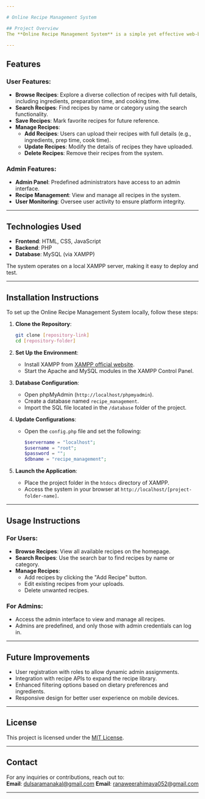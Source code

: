 ```yaml
---

# Online Recipe Management System  

## Project Overview  
The **Online Recipe Management System** is a simple yet effective web-based platform designed to streamline how users manage and explore recipes. Developed as part of a university project, this system offers an intuitive interface for users to upload, update, and manage recipes while providing an administrative layer for predefined administrators.  

---
```


## Features  

### User Features:  
- **Browse Recipes**: Explore a diverse collection of recipes with full details, including ingredients, preparation time, and cooking time.  
- **Search Recipes**: Find recipes by name or category using the search functionality.  
- **Save Recipes**: Mark favorite recipes for future reference.  
- **Manage Recipes**:  
  - **Add Recipes**: Users can upload their recipes with full details (e.g., ingredients, prep time, cook time).  
  - **Update Recipes**: Modify the details of recipes they have uploaded.  
  - **Delete Recipes**: Remove their recipes from the system.  

### Admin Features:  
- **Admin Panel**: Predefined administrators have access to an admin interface.  
- **Recipe Management**: View and manage all recipes in the system.  
- **User Monitoring**: Oversee user activity to ensure platform integrity.  

---

## Technologies Used  
- **Frontend**: HTML, CSS, JavaScript  
- **Backend**: PHP  
- **Database**: MySQL (via XAMPP)  

The system operates on a local XAMPP server, making it easy to deploy and test.  

---

## Installation Instructions  
To set up the Online Recipe Management System locally, follow these steps:  

1. **Clone the Repository**:  
   ```bash  
   git clone [repository-link]  
   cd [repository-folder]  
   ```  

2. **Set Up the Environment**:  
   - Install XAMPP from [XAMPP official website](https://www.apachefriends.org/).  
   - Start the Apache and MySQL modules in the XAMPP Control Panel.  

3. **Database Configuration**:  
   - Open phpMyAdmin (`http://localhost/phpmyadmin`).  
   - Create a database named `recipe_management`.  
   - Import the SQL file located in the `/database` folder of the project.  

4. **Update Configurations**:  
   - Open the `config.php` file and set the following:  
     ```php  
     $servername = "localhost";  
     $username = "root";  
     $password = "";  
     $dbname = "recipe_management";  
     ```  

5. **Launch the Application**:  
   - Place the project folder in the `htdocs` directory of XAMPP.  
   - Access the system in your browser at `http://localhost/[project-folder-name]`.  

---

## Usage Instructions  

### For Users:  
- **Browse Recipes**: View all available recipes on the homepage.  
- **Search Recipes**: Use the search bar to find recipes by name or category.  
- **Manage Recipes**:  
  - Add recipes by clicking the "Add Recipe" button.  
  - Edit existing recipes from your uploads.  
  - Delete unwanted recipes.  

### For Admins:  
- Access the admin interface to view and manage all recipes.  
- Admins are predefined, and only those with admin credentials can log in.  

---

## Future Improvements  
- User registration with roles to allow dynamic admin assignments.  
- Integration with recipe APIs to expand the recipe library.  
- Enhanced filtering options based on dietary preferences and ingredients.  
- Responsive design for better user experience on mobile devices.  

---

## License  
This project is licensed under the [MIT License](LICENSE).  

---

## Contact  
For any inquiries or contributions, reach out to:  
**Email**: dulsaramanakal@gmail.com
**Email**: ranaweerahimaya052@gmail.com

--- 
